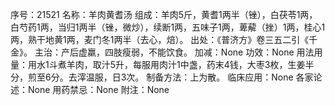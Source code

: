 序号：21521
名称：羊肉黄耆汤
组成：羊肉5斤，黄耆1两半（锉），白茯苓1两，白芍药1两，当归1两半（锉，微炒），续断1两，五味子1两，萆薢（挫）1两，桂心1两，熟干地黄1两，麦门冬1两半（去心，焙）。
出处：《普济方》卷三五二引《千金》。
主治：产后虚羸，四肢瘦弱，不能饮食。
加减：None
功效：None
用法用量：用水1斗煮羊肉，取汁5升，每服用肉汁1中盏，药末4钱，大枣3枚，生姜半分，煎至6分。去滓温服，日3次。
制备方法：上为散。
临床应用：None
各家论述：None
用药禁忌：None
附注：None
